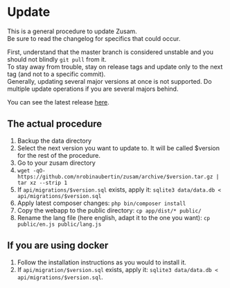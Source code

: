 Update
======

This is a general procedure to update Zusam.  
Be sure to read the changelog for specifics that could occur.

First, understand that the master branch is considered unstable and you should not blindly `git pull` from it.  
To stay away from trouble, stay on release tags and update only to the next tag (and not to a specific commit).  
Generally, updating several major versions at once is not supported. Do multiple update operations if you are several majors behind.

You can see the latest release [here](https://github.com/nrobinaubertin/zusam/releases).  

## The actual procedure

1. Backup the data directory
2. Select the next version you want to update to. It will be called $version for the rest of the procedure.
3. Go to your zusam directory
4. `wget -qO- https://github.com/nrobinaubertin/zusam/archive/$version.tar.gz | tar xz --strip 1`
5. If `api/migrations/$version.sql` exists, apply it: `sqlite3 data/data.db < api/migrations/$version.sql`
6. Apply latest composer changes: `php bin/composer install`
7. Copy the webapp to the public directory: `cp app/dist/* public/`
8. Rename the lang file (here english, adapt it to the one you want): `cp public/en.js public/lang.js`

## If you are using docker

1. Follow the installation instructions as you would to install it.  
2. If `api/migration/$version.sql` exists, apply it: `sqlite3 data/data.db < api/migrations/$version.sql`.  
